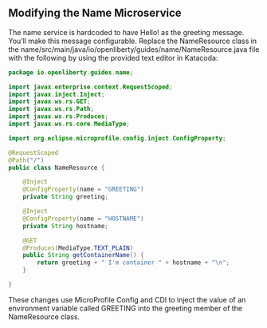 ## Modifying the Name Microservice

The name service is hardcoded to have Hello! as the greeting message. You’ll make this message configurable. Replace the NameResource class in the name/src/main/java/io/openliberty/guides/name/NameResource.java file with the following by using the provided text editor in Katacoda:

```java
package io.openliberty.guides.name;

import javax.enterprise.context.RequestScoped;
import javax.inject.Inject;
import javax.ws.rs.GET;
import javax.ws.rs.Path;
import javax.ws.rs.Produces;
import javax.ws.rs.core.MediaType;

import org.eclipse.microprofile.config.inject.ConfigProperty;

@RequestScoped
@Path("/")
public class NameResource {

    @Inject
    @ConfigProperty(name = "GREETING")
    private String greeting;

    @Inject
    @ConfigProperty(name = "HOSTNAME")
    private String hostname;

    @GET
    @Produces(MediaType.TEXT_PLAIN)
    public String getContainerName() {
        return greeting + " I'm container " + hostname + "\n";
    }

}
```

These changes use MicroProfile Config and CDI to inject the value of an environment variable called GREETING into the greeting member of the NameResource class.
